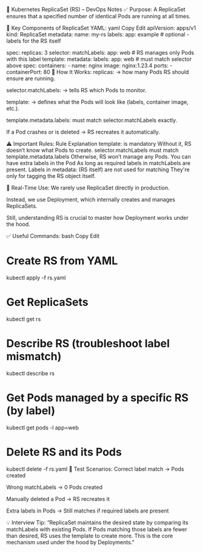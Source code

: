 📘 Kubernetes ReplicaSet (RS) – DevOps Notes
✅ Purpose:
A ReplicaSet ensures that a specified number of identical Pods are running at all times.

🔧 Key Components of ReplicaSet YAML:
yaml
Copy
Edit
apiVersion: apps/v1
kind: ReplicaSet
metadata:
  name: my-rs
  labels:
    app: example       # optional - labels for the RS itself

spec:
  replicas: 3
  selector:
    matchLabels:
      app: web         # RS manages only Pods with this label
  template:
    metadata:
      labels:
        app: web       # must match selector above
    spec:
      containers:
      - name: nginx
        image: nginx:1.23.4
        ports:
        - containerPort: 80
🧠 How It Works:
replicas: → how many Pods RS should ensure are running.

selector.matchLabels: → tells RS which Pods to monitor.

template: → defines what the Pods will look like (labels, container image, etc.).

template.metadata.labels: must match selector.matchLabels exactly.

If a Pod crashes or is deleted → RS recreates it automatically.

⚠️ Important Rules:
Rule	Explanation
template: is mandatory	Without it, RS doesn’t know what Pods to create.
selector.matchLabels must match template.metadata.labels	Otherwise, RS won’t manage any Pods.
You can have extra labels in the Pod	As long as required labels in matchLabels are present.
Labels in metadata: (RS itself) are not used for matching	They're only for tagging the RS object itself.

🔁 Real-Time Use:
We rarely use ReplicaSet directly in production.

Instead, we use Deployment, which internally creates and manages ReplicaSets.

Still, understanding RS is crucial to master how Deployment works under the hood.

✅ Useful Commands:
bash
Copy
Edit
# Create RS from YAML
kubectl apply -f rs.yaml

# Get ReplicaSets
kubectl get rs

# Describe RS (troubleshoot label mismatch)
kubectl describe rs <rs-name>

# Get Pods managed by a specific RS (by label)
kubectl get pods -l app=web

# Delete RS and its Pods
kubectl delete -f rs.yaml
🧪 Test Scenarios:
Correct label match → Pods created

Wrong matchLabels → 0 Pods created

Manually deleted a Pod → RS recreates it

Extra labels in Pods → Still matches if required labels are present

💡 Interview Tip:
“ReplicaSet maintains the desired state by comparing its matchLabels with existing Pods. If Pods matching those labels are fewer than desired, RS uses the template to create more. This is the core mechanism used under the hood by Deployments.”

